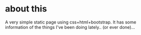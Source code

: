 # about this

A very simple static page using css+html+bootstrap. 
It has some information of the things I've been doing lately.. (or ever done)...
